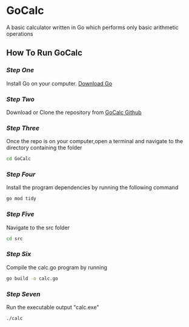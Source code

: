 
# GoCalc

A basic calculator written in Go which performs only basic arithmetic operations

## How To Run GoCalc

### *Step One*

Install Go on your computer.  [Download Go](https://go.dev/dl/)

### *Step Two*

Download or Clone the repository from [GoCalc Github]( https://github.com/Esavwede/GoCalc )

### *Step Three*

Once the repo is on your computer,open a terminal and navigate to the directory containing the folder

```cmd
cd GoCalc 
```

### *Step Four*

Install the program dependencies by running the following command

```cmd
go mod tidy 
```

### *Step Five*

Navigate to the src folder

```cmd
cd src 
```

### *Step Six*

Compile the calc.go program by running

```cmd
go build -o calc.go
```

### *Step Seven*

Run the executable output "calc.exe"

```cmd
./calc
```
